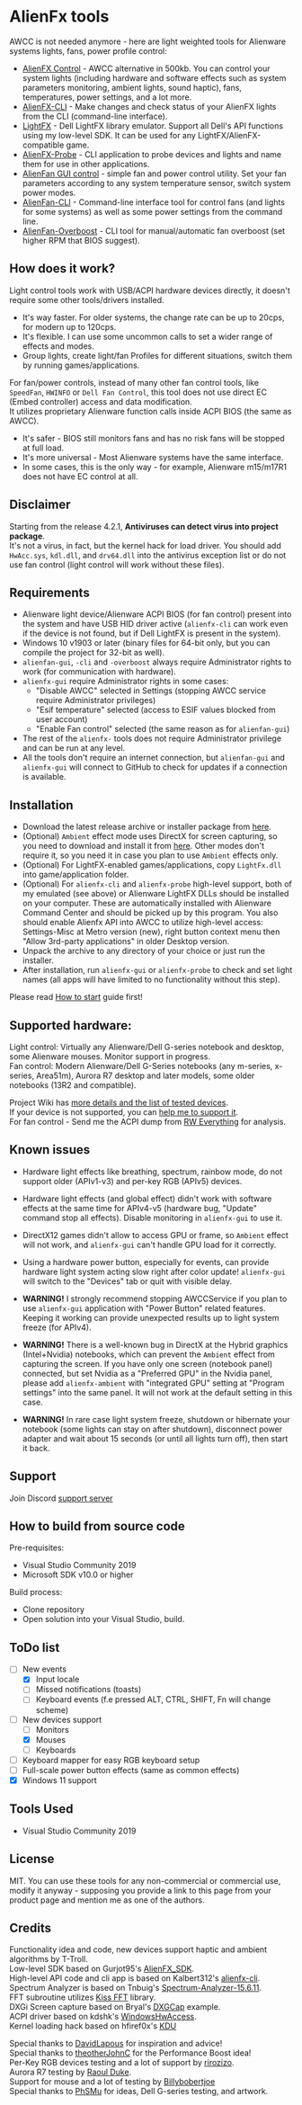 # AlienFx tools

AWCC is not needed anymore - here are light weighted tools for Alienware systems lights, fans, power profile control:
- [AlienFX Control](/Doc/alienfx-gui.md) - AWCC alternative in 500kb. You can control your system lights (including hardware and software effects such as system parameters monitoring, ambient lights, sound haptic), fans, temperatures, power settings, and a lot more.
- [AlienFX-CLI](/Doc/alienfx-cli.md) - Make changes and check status of your AlienFX lights from the CLI (command-line interface).
- [LightFX](/Doc/LightFX.md) - Dell LightFX library emulator. Support all Dell's API functions using my low-level SDK. It can be used for any LightFX/AlienFX-compatible game.
- [AlienFX-Probe](/Doc/alienfx-probe.md) - CLI application to probe devices and lights and name them for use in other applications.
- [AlienFan GUI control](/Doc/alienfan-gui.md) - simple fan and power control utility. Set your fan parameters according to any system temperature sensor, switch system power modes.
- [AlienFan-CLI](/Doc/alienfan-cli.md) - Command-line interface tool for control fans (and lights for some systems) as well as some power settings from the command line.
- [AlienFan-Overboost](/Doc/alienfan-overboost.md) - CLI tool for manual/automatic fan overboost (set higher RPM that BIOS suggest).  

## How does it work?

Light control tools work with USB/ACPI hardware devices directly, it doesn't require some other tools/drivers installed.

- It's way faster. For older systems, the change rate can be up to 20cps, for modern up to 120cps.
- It's flexible. I can use some uncommon calls to set a wider range of effects and modes.
- Group lights, create light/fan Profiles for different situations, switch them by running games/applications.

For fan/power controls, instead of many other fan control tools, like `SpeedFan`, `HWINFO` or `Dell Fan Control`, this tool does not use direct EC (Embed controller) access and data modification.  
It utilizes proprietary Alienware function calls inside ACPI BIOS (the same as AWCC).
- It's safer - BIOS still monitors fans and has no risk fans will be stopped at full load.
- It's more universal - Most Alienware systems have the same interface.
- In some cases, this is the only way - for example, Alienware m15/m17R1 does not have EC control at all.

## Disclaimer

Starting from the release 4.2.1, **Antiviruses can detect virus into project package**.  
It's not a virus, in fact, but the kernel hack for load driver. You should add `HwAcc.sys`, `kdl.dll`, and `drv64.dll` into the antivirus exception list or do not use fan control (light control will work without these files).

## Requirements
- Alienware light device/Alienware ACPI BIOS (for fan control) present into the system and have USB HID driver active (`alienfx-cli` can work even if the device is not found, but if Dell LightFX is present in the system).
- Windows 10 v1903 or later (binary files for 64-bit only, but you can compile the project for 32-bit as well).
- `alienfan-gui`, `-cli` and `-overboost` always require Administrator rights to work (for communication with hardware).
- `alienfx-gui` require Administrator rights in some cases:
  - "Disable AWCC" selected in Settings (stopping AWCC service require Administrator privileges)
  - "Esif temperature" selected (access to ESIF values blocked from user account)
  - "Enable Fan control" selected (the same reason as for `alienfan-gui`)
- The rest of the `alienfx-` tools does not require Administrator privilege and can be run at any level.
- All the tools don't require an internet connection, but `alienfan-gui` and `alienfx-gui` will connect to GitHub to check for updates if a connection is available.

## Installation
- Download the latest release archive or installer package from [here](https://github.com/T-Troll/alienfx-tools/releases).  
- (Optional) `Ambient` effect mode uses DirectX for screen capturing, so you need to download and install it from [here](https://www.microsoft.com/en-us/download/details.aspx?id=35). Other modes don't require it, so you need it in case you plan to use `Ambient` effects only.
- (Optional) For LightFX-enabled games/applications, copy `LightFx.dll` into game/application folder.
- (Optional) For `alienfx-cli` and `alienfx-probe` high-level support, both of my emulated (see above) or Alienware LightFX DLLs should be installed on your computer. These are automatically installed with Alienware Command Center and should be picked up by this program. You also should enable Alienfx API into AWCC to utilize high-level access: Settings-Misc at Metro version (new), right button context menu then "Allow 3rd-party applications" in older Desktop version. 
- Unpack the archive to any directory of your choice or just run the installer.  
- After installation, run `alienfx-gui` or `alienfx-probe` to check and set light names (all apps will have limited to no functionality without this step).  

Please read [How to start](https://github.com/T-Troll/alienfx-tools/wiki/How-to-start-(Beginner's-guide-and-tips)) guide first!

## Supported hardware:

Light control: Virtually any Alienware/Dell G-series notebook and desktop, some Alienware mouses. Monitor support in progress.  
Fan control: Modern Alienware/Dell G-Series notebooks (any m-series, x-series, Area51m), Aurora R7 desktop and later models, some older notebooks (13R2 and compatible).

Project Wiki has [more details and the list of tested devices](https://github.com/T-Troll/alienfx-tools/wiki/Supported-and-tested-devices-list).  
If your device is not supported, you can [help me to support it](https://github.com/T-Troll/alienfx-tools/wiki/How-to-collect-data-for-the-new-light-device).  
For fan control - Send me the ACPI dump from [RW Everything](http://rweverything.com/) for analysis.

## Known issues
- Hardware light effects like breathing, spectrum, rainbow mode, do not support older (APIv1-v3) and per-key RGB (APIv5) devices.
- Hardware light effects (and global effect) didn't work with software effects at the same time for APIv4-v5 (hardware bug, "Update" command stop all effects). Disable monitoring in `alienfx-gui` to use it.
- DirectX12 games didn't allow to access GPU or frame, so `Ambient` effect will not work, and `alienfx-gui` can't handle GPU load for it correctly.
- Using a hardware power button, especially for events, can provide hardware light system acting slow right after color update! `alienfx-gui` will switch to the "Devices" tab or quit with visible delay.

- **WARNING!** I strongly recommend stopping AWCCService if you plan to use `alienfx-gui` application with "Power Button" related features. Keeping it working can provide unexpected results up to light system freeze (for APIv4).

- **WARNING!** There is a well-known bug in DirectX at the Hybrid graphics (Intel+Nvidia) notebooks, which can prevent the `Ambient` effect from capturing the screen. If you have only one screen (notebook panel) connected, but set Nvidia as a "Preferred GPU" in the Nvidia panel, please add `alienfx-ambient` with "integrated GPU" setting at "Program settings" into the same panel. It will not work at the default setting in this case.

- **WARNING!** In rare case light system freeze, shutdown or hibernate your notebook (some lights can stay on after shutdown), disconnect power adapter and wait about 15 seconds (or until all lights turn off), then start it back.

## Support

Join Discord [support server](https://discord.gg/XU6UJbN9J5)

## How to build from source code

Pre-requisites:
- Visual Studio Community 2019
- Microsoft SDK v10.0 or higher

Build process:
- Clone repository
- Open solution into your Visual Studio, build.

## ToDo list

- [ ] New events
  - [x] Input locale
  - [ ] Missed notifications (toasts)
  - [ ] Keyboard events (f.e pressed ALT, CTRL, SHIFT, Fn will change scheme)
- [ ] New devices support
  - [ ] Monitors
  - [x] Mouses
  - [ ] Keyboards
- [ ] Keyboard mapper for easy RGB keyboard setup
- [ ] Full-scale power button effects (same as common effects)
- [x] Windows 11 support

## Tools Used

* Visual Studio Community 2019

## License

MIT. You can use these tools for any non-commercial or commercial use, modify it anyway - supposing you provide a link to this page from your product page and mention me as one of the authors.

## Credits

Functionality idea and code, new devices support haptic and ambient algorithms by T-Troll.  
Low-level SDK based on Gurjot95's [AlienFX_SDK](https://github.com/Gurjot95/AlienFX-SDK).  
High-level API code and cli app is based on Kalbert312's [alienfx-cli](https://github.com/kalbert312/alienfx-cli).  
Spectrum Analyzer is based on Tnbuig's [Spectrum-Analyzer-15.6.11](https://github.com/tnbuig/Spectrum-Analyzer-15.6.11).  
FFT subroutine utilizes [Kiss FFT](https://sourceforge.net/projects/kissfft/) library.  
DXGi Screen capture based on Bryal's [DXGCap](https://github.com/bryal/DXGCap) example.  
ACPI driver based on kdshk's [WindowsHwAccess](https://github.com/kdshk/WindowsHwAccess).  
Kernel loading hack based on hfiref0x's [KDU](https://github.com/hfiref0x/KDU)

Special thanks to [DavidLapous](https://github.com/DavidLapous) for inspiration and advice!  
Special thanks to [theotherJohnC](https://github.com/theotherJohnC) for the Performance Boost idea!  
Per-Key RGB devices testing and a lot of support by [rirozizo](https://github.com/rirozizo).  
Aurora R7 testing by [Raoul Duke](https://github.com/raould).  
Support for mouse and a lot of testing by [Billybobertjoe](https://github.com/Billybobertjoe)  
Special thanks to [PhSMu](https://github.com/PhSMu) for ideas, Dell G-series testing, and artwork.
